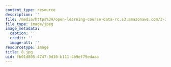 ```yaml
---
content_type: resource
description: ''
file: /media/https%3A/open-learning-course-data-rc.s3.amazonaws.com/3-320-atomistic-computer-modeling-of-materials-sma-5107-spring-2005/fb01d80547479d10b1114b9ef79edaaa_8.jpg
file_type: image/jpeg
image_metadata:
  caption: ''
  credit: ''
  image-alt: ''
resourcetype: Image
title: 8.jpg
uid: fb01d805-4747-9d10-b111-4b9ef79edaaa
---
```

